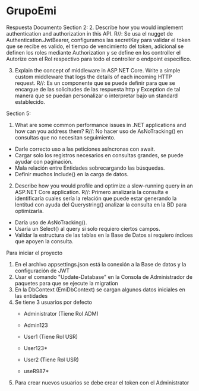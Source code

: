 # GrupoEmi

Respuesta Documento
Section 2:
2. Describe how you would implement authentication and authorization in this
API.
R//: Se usa el nugget de Authentication.JwtBearer, configuramos las secretKey para validar el token que se recibe es valido, el tiempo de vencimiento del token, adicional se definen los roles mediante Authorization y se define en los controller el Autorize con el Rol respectivo para todo el controller o endpoint especifico.

3. Explain the concept of middleware in ASP.NET Core. Write a simple custom
middleware that logs the details of each incoming HTTP request.
R//: Es un componente que se puede definir para que se encargue de las solicitudes de las respuesta http y Exception de tal manera que se puedan personalizar o interpretar bajo un standard establecido.

Section 5:
1. What are some common performance issues in .NET applications and how can
you address them?
R//: No hacer uso de AsNoTracking() en consultas que no necesitan seguimiento.
- Darle correcto uso a las peticiones asíncronas con await.
- Cargar solo los registros necesarios en consultas grandes, se puede ayudar con paginación.
- Mala relación entre Entidades sobrecargando las búsquedas.
- Definir muchos Include() en la carga de datos.

2. Describe how you would profile and optimize a slow-running query in an
ASP.NET Core application.
R//: Primero analizaría la consulta e identificaría cuales sería la relación que puede estar generando la lentitud con ayuda del Querystring() analizar la consulta en la BD para optimizarla.
- Daría uso de AsNoTracking().
- Usaría un Select() al query si solo requiero ciertos campos.
- Validar la estructura de las tablas en la Base de Datos si requiero índices que apoyen la consulta.

Para iniciar el proyecto
1. En el archivo appsettings.json está la conexión a la Base de datos y la configuración de JWT
2. Usar el comando "Update-Database" en la Consola de Administrador de paquetes para que se ejecute la migration
3. En la DbContext (EmiDbContext) se cargan algunos datos iniciales en las entidades
4. Se tiene 3 usuarios por defecto 
	- Administrator (Tiene Rol ADM)
	- Admin123
	
	- User1 (Tiene Rol USR)
	- User123*
	
	- User2 (Tiene Rol USR)
	- useR987*
5. Para crear nuevos usuarios se debe crear el token con el Administrator